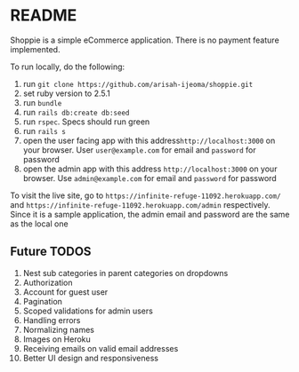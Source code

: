# README

Shoppie is a simple eCommerce application. There is no payment feature implemented.

To run locally, do the following:
1. run `git clone https://github.com/arisah-ijeoma/shoppie.git`
1. set ruby version to 2.5.1
1. run `bundle`
1. run `rails db:create db:seed`
1. run `rspec`. Specs should run green
1. run `rails s`
1. open the user facing app with this address`http://localhost:3000` on your browser. User `user@example.com` for email and `password` for password
1. open the admin app with this address `http://localhost:3000` on your browser. Use `admin@example.com` for email and `password` for password

To visit the live site, go to `https://infinite-refuge-11092.herokuapp.com/` and `https://infinite-refuge-11092.herokuapp.com/admin` respectively.
Since it is a sample application, the admin email and password are the same as the local one

## Future TODOS
1. Nest sub categories in parent categories on dropdowns
1. Authorization
1. Account for guest user
1. Pagination
1. Scoped validations for admin users
1. Handling errors
1. Normalizing names
1. Images on Heroku
1. Receiving emails on valid email addresses
1. Better UI design and responsiveness
